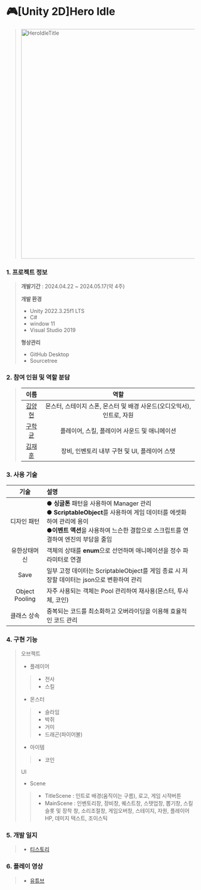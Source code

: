# 🎮[Unity 2D]Hero Idle

 > <img width="614" alt="HeroIdleTitle" src="https://github.com/yangstar98/Hero-Idle-portfolio/assets/167849650/2987c8e7-b407-423c-b6f9-64bed01859b7">

### 1. 프로젝트 정보

> **개발기간** : 2024.04.22 ~ 2024.05.17(약 4주)
>
> **개발 환경**
> - Unity 2022.3.25f1 LTS
> - C#
> - window 11
> - Visual Studio 2019
> 
>  **형상관리**
> - GitHub Desktop
> - Sourcetree

### 2. 참여 인원 및 역할 분담

> |                    이름                   |     역할      |
> | :---------------------------------------: | :-----------: |
> | [김양현](https://github.com/yangstar98) | 몬스터, 스테이지 스폰, 몬스터 및 배경 사운드(오디오믹서), 인트로, 자원|
> |  [구학균](https://github.com/GoNyGuI)   | 플레이어, 스킬, 플레이어 사운드 및 애니메이션 |
> |  [김재훈](https://github.com/JaerHoon)  | 장비, 인벤토리 내부 구현 및 UI, 플레이어 스탯 |

### 3. 사용 기술

| 기술 | 설명 |
|:---:|:---|
| 디자인 패턴 | ● **싱글톤** 패턴을 사용하여 Manager 관리 <br> ● **ScriptableObject**를 사용하여 게임 데이터를 에셋화하여 관리에 용이<br> ●**이벤트 액션**을 사용하여 느슨한 결합으로 스크립트를 연결하여 엔진의 부담을 줄임|
| 유한상태머신 | 객체의 상태를 **enum**으로 선언하며 애니메이션을 정수 파라미터로 연결  |
| Save | 일부 고정 데이터는 ScriptableObject를 게임 종료 시 저장할 데이터는 json으로 변환하여 관리 |
| Object Pooling | 자주 사용되는 객체는 Pool 관리하여 재사용(몬스터, 투사체, 코인) |
| 클래스 상속 | 중복되는 코드를 최소화하고 오버라이딩을 이용해 효율적인 코드 관리 |

### 4. 구현 기능

> 오브젝트
> - 플레이어
>> - 전사
>> - 스킬
> - 몬스터
>> - 슬라임
>> - 박쥐
>> - 거미
>> - 드래곤(파이어볼)
> - 아이템
>> - 코인
>>
> UI
> - Scene
>> - TitleScene : 인트로 배경(움직이는 구름), 로고, 게임 시작버튼
>> - MainScene : 인벤토리창,  장비창, 퀘스트창, 스탯업창, 뽑기창, 스킬슬롯 및 장착 창, 소리조절창, 게임오버창, 스테이지, 자원, 플레이어 HP, 데미지 텍스트, 조이스틱

### 5. 개발 일지

> - [티스토리](https://yangstar.tistory.com/category/%EB%B0%A9%EC%B9%98%ED%98%95%20%EA%B2%8C%EC%9E%84%20%ED%8C%80%20%ED%94%84%EB%A1%9C%EC%A0%9D%ED%8A%B8%28Hero%20Idle%29)

### 6. 플레이 영상

> - [유튜브](https://youtu.be/JWQJ6-yybFE)







